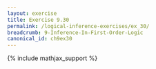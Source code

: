 ```yaml
---
layout: exercise
title: Exercise 9.30
permalink: /logical-inference-exercises/ex_30/
breadcrumb: 9-Inference-In-First-Order-Logic
canonical_id: ch9ex30
---
```


{% include mathjax_support %}


